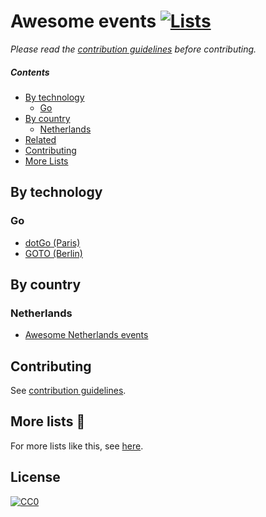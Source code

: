 # Awesome events [![Lists](https://img.shields.io/badge/More%20Lists-📔-blue.svg)](https://github.com/learn-anything/curated-lists#readme)

_Please read the [contribution guidelines](CONTRIBUTING.md#readme) before contributing._

##### Contents

- [By technology](#by-technology)
  - [Go](#go)
- [By country](#by-country)
  - [Netherlands](#netherlands)
- [Related](#related)
- [Contributing](CONTRIBUTING.md)
- [More Lists](https://github.com/learn-anything/curated-lists#readme)

## By technology

### Go

- [dotGo (Paris)](https://www.dotgo.eu/)
- [GOTO (Berlin)](https://gotober.com/)

## By country

### Netherlands

- [Awesome Netherlands events](https://github.com/awkward/awesome-netherlands-events#readme)

## Contributing

See [contribution guidelines](CONTRIBUTING.md#readme).

## More lists 📝

For more lists like this, see [here](https://github.com/learn-anything/curated-lists#readme).

## License

[![CC0](http://mirrors.creativecommons.org/presskit/buttons/88x31/svg/cc-zero.svg)](https://creativecommons.org/publicdomain/zero/1.0/)
